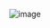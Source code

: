![image](https://github.com/MariaProcopii/EFCore/assets/77497709/b54850e9-1123-4bf9-b220-9449cad25a21)
 
